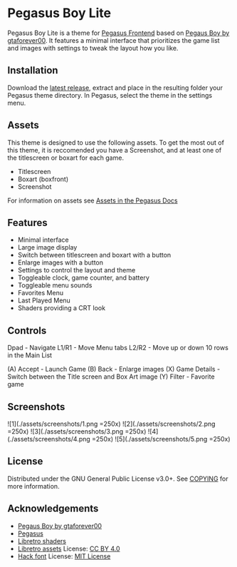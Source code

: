 # Pegasus Boy Lite
Pegasus Boy Lite is a theme for [Pegasus Frontend](https://pegasus-frontend.org) based on [Pegaus Boy by gtaforever00](https://github.com/gtaforever00/pegasus-boy).  It features a minimal interface that prioritizes the game list and images with settings to tweak the layout how you like.

## Installation
Download the [latest release](https://github.com/tap0119/PegasusBoyLite/releases/tag), extract and place in the resulting folder your Pegasus theme directory. In Pegasus, select the theme in the settings menu.

## Assets
This theme is designed to use the following assets. To get the most out of this theme, it is reccomended you have a Screenshot, and at least one of the titlescreen or boxart for each game. 

- Titlescreen
- Boxart (boxfront)
- Screenshot

For information on assets see [Assets in the Pegasus Docs](https://pegasus-frontend.org/docs/user-guide/meta-assets/)

## Features
- Minimal interface
- Large image display
- Switch between titlescreen and boxart with a button
- Enlarge images with a button
- Settings to control the layout and theme
- Toggleable clock, game counter, and battery
- Toggleable menu sounds
- Favorites Menu
- Last Played Menu
- Shaders providing a CRT look

## Controls
Dpad              - Navigate
L1/R1             - Move Menu tabs
L2/R2             - Move up or down 10 rows in the Main List

(A) Accept        - Launch Game
(B) Back          - Enlarge images
(X) Game Details  - Switch between the Title screen and Box Art image 
(Y) Filter        - Favorite game


## Screenshots

![1](./assets/screenshots/1.png =250x)
![2](./assets/screenshots/2.png =250x)
![3](./assets/screenshots/3.png =250x)
![4](./assets/screenshots/4.png =250x)
![5](./assets/screenshots/5.png =250x)


## License

Distributed under the GNU General Public License v3.0+. See [COPYING](COPYING) for more information.

## Acknowledgements

- [Pegaus Boy by gtaforever00](https://github.com/gtaforever00/pegasus-boy)
- [Pegasus](https://pegasus-frontend.org/)
- [Libretro shaders](https://github.com/libretro/slang-shaders)
- [Libretro assets](https://github.com/libretro/retroarch-assets)
  License: [CC BY 4.0](assets/retroarch-assets/COPYING)
- [Hack font](https://github.com/source-foundry/Hack)
  License: [MIT License](assets/fonts/Hack/LICENSE.md)

